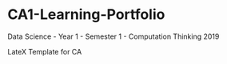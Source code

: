 # CA1-Learning-Portfolio
Data Science - Year 1 - Semester 1 - Computation Thinking 2019

LateX Template for CA
